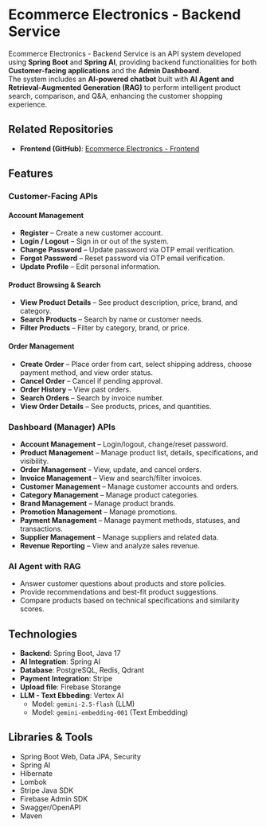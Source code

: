 # Ecommerce Electronics - Backend Service

Ecommerce Electronics - Backend Service is an API system developed using **Spring Boot** and **Spring AI**, providing backend functionalities for both **Customer-facing applications** and the **Admin Dashboard**.  
The system includes an **AI-powered chatbot** built with **AI Agent and Retrieval-Augmented Generation (RAG)** to perform intelligent product search, comparison, and Q&A, enhancing the customer shopping experience.

## Related Repositories
- **Frontend (GitHub)**: [Ecommerce Electronics - Frontend](https://github.com/hldiep/EcommerceSite)

## Features
### **Customer-Facing APIs**
#### **Account Management**
- **Register** – Create a new customer account.  
- **Login / Logout** – Sign in or out of the system.  
- **Change Password** – Update password via OTP email verification.  
- **Forgot Password** – Reset password via OTP email verification.  
- **Update Profile** – Edit personal information.  

#### **Product Browsing & Search**
- **View Product Details** – See product description, price, brand, and category.  
- **Search Products** – Search by name or customer needs.  
- **Filter Products** – Filter by category, brand, or price.  

#### **Order Management**
- **Create Order** – Place order from cart, select shipping address, choose payment method, and view order status.
- **Cancel Order** – Cancel if pending approval.  
- **Order History** – View past orders.  
- **Search Orders** – Search by invoice number.  
- **View Order Details** – See products, prices, and quantities.

### **Dashboard (Manager) APIs**
- **Account Management** – Login/logout, change/reset password.  
- **Product Management** – Manage product list, details, specifications, and visibility.  
- **Order Management** – View, update, and cancel orders.  
- **Invoice Management** – View and search/filter invoices.  
- **Customer Management** – Manage customer accounts and orders.  
- **Category Management** – Manage product categories.  
- **Brand Management** – Manage product brands.  
- **Promotion Management** – Manage promotions.  
- **Payment Management** – Manage payment methods, statuses, and transactions.  
- **Supplier Management** – Manage suppliers and related data.  
- **Revenue Reporting** – View and analyze sales revenue.  

### **AI Agent with RAG**
- Answer customer questions about products and store policies.
- Provide recommendations and best-fit product suggestions.
- Compare products based on technical specifications and similarity scores.

## Technologies
- **Backend**: Spring Boot, Java 17
- **AI Integration**: Spring AI
- **Database**: PostgreSQL, Redis, Qdrant
- **Payment Integration**: Stripe
- **Upload file**: Firebase Storange
- **LLM - Text Ebbeding**: Vertex AI 
  - Model: `gemini-2.5-flash` (LLM)  
  - Model: `gemini-embedding-001` (Text Embedding)
  
## Libraries & Tools
- Spring Boot Web, Data JPA, Security
- Spring AI
- Hibernate
- Lombok
- Stripe Java SDK
- Firebase Admin SDK
- Swagger/OpenAPI
- Maven
